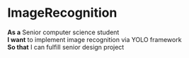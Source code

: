 # ImageRecognition
**As a** Senior computer science student  
**I want** to implement image recognition via YOLO framework  
**So that** I can fulfill senior design project  
